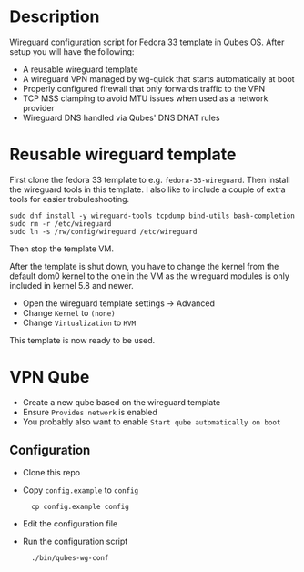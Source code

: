 # Description
Wireguard configuration script for Fedora 33 template in Qubes OS. After setup
you will have the following:

* A reusable wireguard template
* A wireguard VPN managed by wg-quick that starts automatically at boot
* Properly configured firewall that only forwards traffic to the VPN
* TCP MSS clamping to avoid MTU issues when used as a network provider
* Wireguard DNS handled via Qubes' DNS DNAT rules

# Reusable wireguard template
First clone the fedora 33 template to e.g. `fedora-33-wireguard`. Then install
the wireguard tools in this template. I also like to include a couple of extra
tools for easier trobuleshooting.

    sudo dnf install -y wireguard-tools tcpdump bind-utils bash-completion
    sudo rm -r /etc/wireguard
    sudo ln -s /rw/config/wireguard /etc/wireguard

Then stop the template VM.

After the template is shut down, you have to change the kernel from the default
dom0 kernel to the one in the VM as the wireguard modules is only included in
kernel 5.8 and newer.

* Open the wireguard template settings -> Advanced
* Change `Kernel` to `(none)`
* Change `Virtualization` to `HVM`

This template is now ready to be used.

# VPN Qube
* Create a new qube based on the wireguard template
* Ensure `Provides network` is enabled
* You probably also want to enable `Start qube automatically on boot`

## Configuration
* Clone this repo
* Copy `config.example` to `config`

        cp config.example config

* Edit the configuration file
* Run the configuration script

        ./bin/qubes-wg-conf
